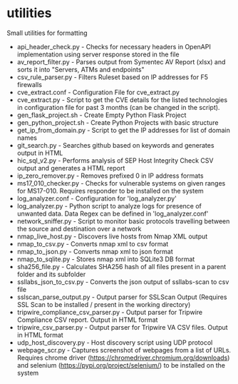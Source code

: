 # utilities
Small utilities for formatting

* api_header_check.py - Checks for necessary headers in OpenAPI implementation using server response stored in the file
* av_report_filter.py - Parses output from Symentec AV Report (xlsx) and sorts it into "Servers, ATMs and endpoints"
* csv_rule_parser.py - Filters Ruleset based on IP addresses for F5 firewalls
* cve_extract.conf - Configuration File for cve_extract.py
* cve_extract.py - Script to get the CVE details for the listed technologies in configuration file for past 3 months (can be changed in the script).
* gen_flask_project.sh - Create Empty Python Flask Project
* gen_python_project.sh - Create Python Projects with basic structure
* get_ip_from_domain.py - Script to get the IP addresses for list of domain names
* git_search.py - Searches github based on keywords and generates output in HTML
* hic_sql_v2.py - Performs analysis of SEP Host Integrity Check CSV output and generates a HTML report
* ip_zero_remover.py - Removes prefixed 0 in IP address formats
* ms17_010_checker.py - Checks for vulnerable systems on given ranges for MS17-010. Requires responder to be installed on the system
* log_analyzer.conf - Configuration for 'log_analyzer.py'
* log_analyzer.py - Python script to analyze logs for presence of unwanted data. Data Regex can be defined in 'log_analyzer.conf'
* network_sniffer.py - Script to monitor basic protocols travelling between the source and destination over a network
* nmap_live_host.py - Discovers live hosts from Nmap XML output
* nmap_to_csv.py - Converts nmap xml to csv format
* nmap_to_json.py - Converts nmap xml to json format
* nmap_to_sqlite.py - Stores nmap xml into SQLite3 DB format
* sha256_file.py - Calculates SHA256 hash of all files present in a parent folder and its subfolder
* ssllabs_json_to_csv.py - Converts the json output of ssllabs-scan to csv file
* sslscan_parse_output.py - Output parser for SSLScan Output (Requires SSL Scan to be installed / present in the working directory)
* tripwire_compliance_csv_parser.py - Output parser for Tripwire Compliance CSV report. Output in HTML format
* tripwire_csv_parser.py - Output parser for Tripwire VA CSV files. Output in HTML format
* udp_host_discovery.py - Host discovery script using UDP protocol
* webpage_scr.py - Captures screenshot of webpages from a list of URLs. Requires chrome driver (https://chromedriver.chromium.org/downloads) and selenium (https://pypi.org/project/selenium/) to be installed on the system
